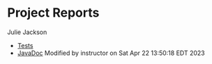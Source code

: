 # Project Reports

Julie Jackson

* [Tests](tests/test/)
* [JavaDoc](javadoc/)
Modified by instructor on Sat Apr 22 13:50:18 EDT 2023
